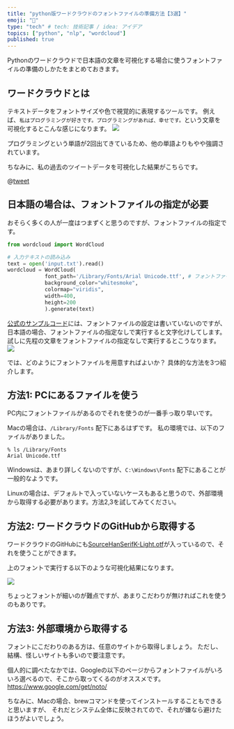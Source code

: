 ```yaml
---
title: "python版ワードクラウドのフォントファイルの準備方法【3選】"
emoji: "🕌"
type: "tech" # tech: 技術記事 / idea: アイデア
topics: ["python", "nlp", "wordcloud"]
published: true
---
```


Pythonのワードクラウドで日本語の文章を可視化する場合に使うフォントファイルの準備のしかたをまとめておきます。

## ワードクラウドとは

テキストデータをフォントサイズや色で視覚的に表現するツールです。
例えば、`私はプログラミングが好きです。プログラミングがあれば、幸せです。`という文章を可視化するとこんな感じになります。
![](https://storage.googleapis.com/zenn-user-upload/aoxvfkwntrjd02bh0jher2onu7dc)

プログラミングという単語が2回出てきているため、他の単語よりもやや強調されています。

ちなみに、私の過去のツイートデータを可視化した結果がこちらです。

@[tweet](https://twitter.com/yagiyuki06/status/1320255882614067200)

## 日本語の場合は、フォントファイルの指定が必要

おそらく多くの人が一度はつまずくと思うのですが、フォントファイルの指定です。

```python
from wordcloud import WordCloud

# 入力テキストの読み込み
text = open('input.txt').read()
wordcloud = WordCloud(
            font_path='/Library/Fonts/Arial Unicode.ttf', # フォントファイルの指定
            background_color="whitesmoke",
            colormap="viridis",
            width=400,
            height=200
            ).generate(text)
```

[公式のサンプルコード](https://amueller.github.io/word_cloud/auto_examples/index.html)には、フォントファイルの設定は書いていないのですが、日本語の場合、フォントファイルの指定なしで実行すると文字化けしてします。
試しに先程の文章をフォントファイルの指定なしで実行するとこうなります。
![](https://storage.googleapis.com/zenn-user-upload/prqapkdkaia2n7f1wowwngq33cag)

では、どのようにフォントファイルを用意すればよいか？
具体的な方法を3つ紹介します。

## 方法1: PCにあるファイルを使う

PC内にフォントファイルがあるのでそれを使うのが一番手っ取り早いです。

Macの場合は、`/Library/Fonts` 配下にあるはずです。
私の環境では、以下のファイルがありました。

```
% ls /Library/Fonts
Arial Unicode.ttf
```

Windowsは、あまり詳しくないのですが、`C:\Windows\Fonts` 配下にあることが一般的なようです。

Linuxの場合は、デフォルトで入っていないケースもあると思うので、外部環境から取得する必要があります。方法2,3を試してみてください。

## 方法2: ワードクラウドのGitHubから取得する

ワードクラウドのGitHubにも[SourceHanSerifK-Light.otf](https://github.com/amueller/word_cloud/blob/983b5b8d18beb765095dedf0e745a3cf19159f55/examples/fonts/SourceHanSerif/SourceHanSerifK-Light.otf
)が入っているので、それを使うことができます。

上のフォントで実行する以下のような可視化結果になります。

![](https://storage.googleapis.com/zenn-user-upload/frc7a0ozjx3mcfh2wn7yflizlb55)

ちょっとフォントが細いのが難点ですが、あまりこだわりが無ければこれを使うのもありです。

## 方法3: 外部環境から取得する

フォントにこだわりのある方は、任意のサイトから取得しましょう。
ただし、結構、怪しいサイトも多いので要注意です。

個人的に調べたなかでは、Googleの以下のページからフォントファイルがいろいろ選べるので、そこから取ってくるのがオススメです。
https://www.google.com/get/noto/

ちなみに、Macの場合、brewコマンドを使ってインストールすることもできると思いますが、
それだとシステム全体に反映されてので、それが嫌なら避けたほうがよいでしょう。
